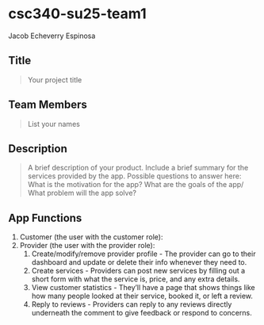 # csc340-su25-team1

Jacob Echeverry Espinosa

## Title
> Your project title

## Team Members
> List your names

## Description
> A brief description of your product. Include a brief summary for the services provided by the app.
> Possible questions to answer here:  What is the motivation for the app? What are the goals of the app/ What problem will the app solve?
>

## App Functions
1. Customer (the user with the customer role):
2. Provider (the user with the provider role):
    1. Create/modify/remove provider profile - The provider can go to their dashboard and update or delete their info whenever they need to.
    2. Create services - Providers can post new services by filling out a short form with what the service is, price, and any extra details.
    3. View customer statistics - They’ll have a page that shows things like how many people looked at their service, booked it, or left a review.
    4. Reply to reviews - Providers can reply to any reviews directly underneath the comment to give feedback or respond to concerns.

